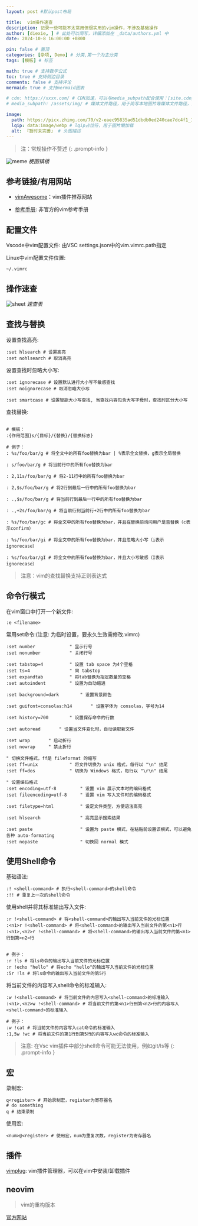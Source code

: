 ```yaml
---
layout: post #默认post布局

title:  vim操作速查
description: 记录一些可能不太常用但很实用的vim操作，不涉及基础操作
author: [diexie, ] # 此处可以简写，详细添加在 _data/authors.yml 中
date: 2024-10-8 16:00:00 +0800

pin: false # 置顶
categories: [杂项, Demo] # 分类,第一个为主分类
tags: [模板] # 标签

math: true # 支持数学公式
toc: true # 支持侧边目录
comments: false # 支持评论
mermaid: true # 支持mermaid图表

# cdn: https://xxxx.com/ # CDN加速，可以与media_subpath配合使用：[site.cdn/][page.media_subpath/]file.ext
# media_subpath: /assets/img/ # 媒体文件路径，用于简写本地图片等媒体文件路径，注意：封面图路径**会受影响**

image:
  path: https://picx.zhimg.com/70/v2-eaec95835ad51dbdb0ed240cae7dc4f1_1440w.avis?source=172ae18b&biz_tag=Post # 封面图
  lqip: data:image/webp # lqip占位符，用于图片懒加载
  alt: 『暂时未完善』 # 头图描述
---
```


> 注：常规操作不赘述
{: .prompt-info }

![meme](https://ts1.cn.mm.bing.net/th/id/R-C.7265713132701013b002773fa39b5b29?rik=eFi0Rv7nr42a%2bw&riu=http%3a%2f%2fuser-image.logdown.io%2fuser%2f3943%2fblog%2f3995%2fpost%2f296611%2fDkkLWnRT9SvJnnPgHtC6_vim_learning.jpg&ehk=TOCIxrey4gnLiez0Uq5HzDmsGA9eVYlc9Ost8v00Bjo%3d&risl=&pid=ImgRaw&r=0)
_梗图镇楼_

## 参考链接/有用网站

- [vimAwesome](https://vimawesome.com/)：vim插件推荐网站

- [参考手册](https://vim.wxnacy.com/): 非官方的vim参考手册

## 配置文件

Vscode中vim配置文件: 由VSC settings.json中的vim.vimrc.path指定

Linux中vim配置文件位置:

```vim
~/.vimrc
```

## 操作速查

![sheet](https://image-1252065837.picbj.myqcloud.com/cyleft/vim_cheat_sheet_for_programmers_print.png)
_速查表_

## 查找与替换

设置查找高亮:

```vim
:set hlsearch # 设置高亮
:set nohlsearch # 取消高亮
```

设置查找时忽略大小写:

```vim
:set ignorecase # 设置默认进行大小写不敏感查找
:set noignorecase # 取消忽略大小写

:set smartcase # 设置智能大小写查找, 当查找内容包含大写字母时，查找时区分大小写
```

查找替换:

```vim

# 模板：
:{作用范围}s/{目标}/{替换}/{替换标志}

# 例子：
: %s/foo/bar/g # 将全文中的所有foo替换为bar | %表示全文替换，g表示全局替换

: s/foo/bar/g # 将当前行中的所有foo替换为bar

: 2,11s/foo/bar/g # 将2-11行中的所有foo替换为bar

: 2,$s/foo/bar/g # 将2行到最后一行中的所有foo替换为bar

: .,$s/foo/bar/g # 将当前行到最后一行中的所有foo替换为bar

: .,+2s/foo/bar/g # 将当前行到当前行+2行中的所有foo替换为bar
```

```vim
: %s/foo/bar/gc # 将全文中的所有foo替换为bar，并且在替换前询问用户是否替换（c表示confirm）

: %s/foo/bar/gi # 将全文中的所有foo替换为bar，并且忽略大小写（i表示ignorecase）

: %s/foo/bar/gI # 将全文中的所有foo替换为bar，并且大小写敏感（I表示ignorecase）
```

> 注意：vim的查找替换支持正则表达式

## 命令行模式

在vim窗口中打开一个新文件:

```vim
:e <filename>
```

常用set命令:(注意: 为临时设置，要永久生效需修改.vimrc)

```vim
:set number				" 显示行号
:set nonumber			" 关闭行号

:set tabstop=4 			" 设置 tab space 为4个空格
:set ts=4				" 同 tabstop
:set expandtab			" 将tab替换为指定数量的空格
:set autoindent			" 设置为自动缩进

:set background=dark		" 设置背景颜色

:set guifont=consolas:h14		" 设置字体为 consolas，字号为14

:set history=700		" 设置保存命令的行数

:set autoread		" 设置当文件变化时，自动读取新文件

:set wrap		" 启动折行
:set nowrap		" 禁止折行

" 切换文件格式，ff是 fileformat 的缩写
:set ff=unix			" 将文件切换为 unix 格式，每行以 "\n" 结尾 
:set ff=dos				" 切换为 Windows 格式，每行以 "\r\n" 结尾

" 设置编码格式
:set encoding=utf-8			" 设置 vim 展示文本时的编码格式
:set fileencoding=utf-8		" 设置 vim 写入文件时的编码格式

:set filetype=html			" 设定文件类型，方便语法高亮

:set hlsearch				" 高亮显示搜索结果

:set paste					" 设置为 paste 模式，在粘贴前设置该模式，可以避免各种 auto-formating
:set nopaste				" 切换回 normal 模式
```

## 使用Shell命令

基础语法:

```vim
:! <shell-command> # 执行<shell-command>的shell命令
:!! # 重复上一次的shell命令
```

使用shell并将其标准输出写入文件:

```vim
:r !<shell-command> # 将<shell-command>的输出写入当前文件的光标位置
:<n1>r !<shell-command> # 将<shell-command>的输出写入当前文件的第<n1>行
:<n1>,<n2>r !<shell-command> # 将<shell-command>的输出写入当前文件的第<n1>行到第<n2>行
```

```vim

# 例子：
:r !ls # 将ls命令的输出写入当前文件的光标位置
:r !echo "hello" # 将echo "hello"的输出写入当前文件的光标位置
:5r !ls # 将ls命令的输出写入当前文件的第5行
```

将当前文件的内容写入shell命令的标准输入:

```vim
:w !<shell-command> # 将当前文件的内容写入<shell-command>的标准输入
:<n1>,<n2>w !<shell-command> # 将当前文件的第<n1>行到第<n2>行的内容写入<shell-command>的标准输入
```

```vim
# 例子：
:w !cat # 将当前文件的内容写入cat命令的标准输入
:1,5w !wc # 将当前文件的第1行到第5行的内容写入wc命令的标准输入
```

> 注意: 在Vsc vim插件中部分shell命令可能无法使用，例如git/ls等
{: .prompt-info }

## 宏

录制宏:

```vim
q<register> # 开始录制宏，register为寄存器名
# do something
q # 结束录制
```

使用宏:

```vim
<num>@<register> # 使用宏，num为重复次数，register为寄存器名
```

## 插件

[vimplug](https://github.com/junegunn/vim-plug): vim插件管理器，可以在vim中安装/卸载插件


## neovim

> vim的重构版本

[官方网站](https://neovim.io/)

